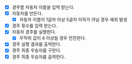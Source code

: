 - [x] 경주할 자동차 이름을 입력 받는다.
- [x] 자동차를 만든다.
    -  [x] 자동차 이름이 1글자 이상 5글자 이하가 아닐 경우 예외 발생
- [x] 경주 횟수를 입력 받는다.
- [x] 자동차 경주를 실행한다.
    - [x] 무작위 값이 4 이상일 경우 전진한다.
- [x] 경주 실행 결과를 출력한다.
- [x] 경주 최종 우승자를 구한다.
- [x] 경주 최종 우승자를 출력한다.
